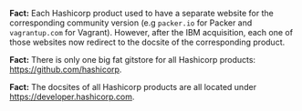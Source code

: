 
**Fact:** Each Hashicorp product used to have a separate website for the corresponding community version (e.g `packer.io` for Packer and `vagrantup.com` for Vagrant). However, after the IBM acquisition, each one of those websites now redirect to the docsite of the corresponding product.

**Fact:** There is only one big fat gitstore for all Hashicorp products: https://github.com/hashicorp.

**Fact:** The docsites of all Hashicorp products are all located under https://developer.hashicorp.com.